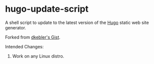 # hugo-update-script
A shell script to update to the latest version of the [Hugo](https://gohugo.io/) static web site generator.

Forked from [dkebler's Gist](https://gist.github.com/dkebler/1188d098d62166fdc6065fb2658a71dd).

Intended Changes:

1. Work on any Linux distro.